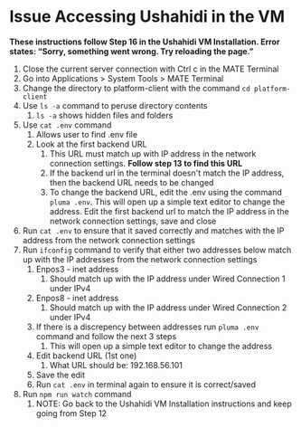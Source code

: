 # Issue Accessing Ushahidi in the VM #

  **These instructions follow Step 16 in the Ushahidi VM Installation.
  Error states: “Sorry, something went wrong. Try reloading the page.”**

1. Close the current server connection with Ctrl c in the MATE Terminal
1. Go into Applications > System Tools > MATE Terminal 
1. Change the directory to platform-client with the command `cd platform-client`
1. Use `ls -a` command to peruse directory contents
    1. `ls -a` shows hidden files and folders
1. Use `cat .env` command
    1. Allows user to find .env file
    1. Look at the first backend URL
        1. This URL must match up with IP address in the network connection settings. **Follow step 13 to find this URL**
        1. If the backend url in the terminal doesn't match the IP address, then the backend URL needs to be changed
        1. To change the backend URL, edit the .env using the command `pluma .env`. This will open up a simple text editor to change the address. Edit the first backend url to match the IP address in the network connection settings, save and close
1. Run `cat .env` to ensure that it saved correctly and matches with the IP address from the network connection settings
1. Run `ifconfig` command to verify that either two addresses below match up with the IP addresses from the network connection settings
    1. Enpos3 - inet address
       1. Should match up with the IP address under Wired Connection 1 under IPv4
    1. Enpos8 - inet address
       1. Should match up with the IP address under Wired Connection 2 under IPv4
    1. If there is a discrepency between addresses run `pluma .env` command and follow the next 3 steps
       1. This will open up a simple text editor to change the address
    1. Edit backend URL (1st one) 
       1. What URL should be: 192.168.56.101
    1. Save the edit
    1. Run `cat .env` in terminal again to ensure it is correct/saved
1. Run `npm run watch` command
    1. NOTE: Go back to the Ushahidi VM Installation instructions and keep going from Step 12
